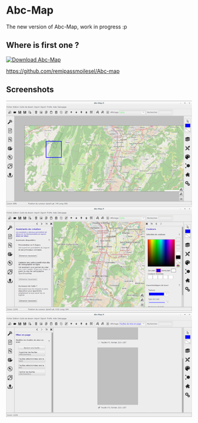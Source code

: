 # Abc-Map

The new version of Abc-Map, work in progress :p

## Where is first one ?

[![Download Abc-Map](https://img.shields.io/sourceforge/dw/abc-map.svg)](https://sourceforge.net/projects/abc-map/files/latest/download)

https://github.com/remipassmoilesel/Abc-map

## Screenshots

![Capture d'écran](screenshots/2016-03-28_12-45-50.png)
![Capture d'écran](screenshots/2016-03-28_12-46-58.png)
![Capture d'écran](screenshots/2016-03-28_12-47-28.png)
